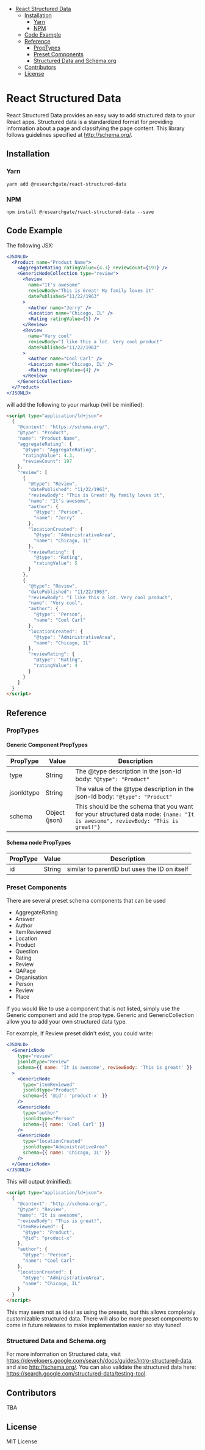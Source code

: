 <!-- START doctoc generated TOC please keep comment here to allow auto update -->
<!-- DON'T EDIT THIS SECTION, INSTEAD RE-RUN doctoc TO UPDATE -->

- [React Structured Data](#react-structured-data)
  - [Installation](#installation)
    - [Yarn](#yarn)
    - [NPM](#npm)
  - [Code Example](#code-example)
  - [Reference](#reference)
    - [PropTypes](#proptypes)
    - [Preset Components](#preset-components)
    - [Structured Data and Schema.org](#structured-data-and-schemaorg)
  - [Contributors](#contributors)
  - [License](#license)

<!-- END doctoc generated TOC please keep comment here to allow auto update -->

# React Structured Data

React Structured Data provides an easy way to add structured data to your React
apps. Structured data is a standardized format for providing information about a
page and classifying the page content. This library follows guidelines specified
at http://schema.org/.

## Installation

### Yarn

`yarn add @researchgate/react-structured-data`

### NPM

`npm install @researchgate/react-structured-data --save`

## Code Example

The following JSX:

```jsx
<JSONLD>
  <Product name="Product Name">
    <AggregateRating ratingValue={4.3} reviewCount={197} />
    <GenericNodeCollection type="review">
      <Review
        name="It's awesome"
        reviewBody="This is Great! My family loves it"
        datePublished="11/22/1963"
      >
        <Author name="Jerry" />
        <Location name="Chicago, IL" />
        <Rating ratingValue={5} />
      </Review>
      <Review
        name="Very cool"
        reviewBody="I like this a lot. Very cool product"
        datePublished="11/22/1963"
      >
        <Author name="Cool Carl" />
        <Location name="Chicago, IL" />
        <Rating ratingValue={4} />
      </Review>
    </GenericCollection>
  </Product>
</JSONLD>
```

will add the following to your markup (will be minified):

```html
<script type="application/ld+json">
  {
    "@context": "https://schema.org/",
    "@type": "Product",
    "name": "Product Name",
    "aggregateRating": {
      "@type": "AggregateRating",
      "ratingValue": 4.3,
      "reviewCount": 197
    },
    "review": [
      {
        "@type": "Review",
        "datePublished": "11/22/1963",
        "reviewBody": "This is Great! My family loves it",
        "name": "It's awesome",
        "author": {
          "@type": "Person",
          "name": "Jerry"
        },
        "locationCreated": {
          "@type": "AdministrativeArea",
          "name": "Chicago, IL"
        },
        "reviewRating": {
          "@type": "Rating",
          "ratingValue": 5
        }
      },
      {
        "@type": "Review",
        "datePublished": "11/22/1963",
        "reviewBody": "I like this a lot. Very cool product",
        "name": "Very cool",
        "author": {
          "@type": "Person",
          "name": "Cool Carl"
        },
        "locationCreated": {
          "@type": "AdministrativeArea",
          "name": "Chicago, IL"
        },
        "reviewRating": {
          "@type": "Rating",
          "ratingValue": 4
        }
      }
    ]
  }
</script>
```

## Reference

### PropTypes

#### Generic Component PropTypes

| PropType   | Value         | Description                                                                                                                    |
| ---------- | ------------- | ------------------------------------------------------------------------------------------------------------------------------ |
| type       | String        | The @type description in the json-ld body: `"@type": "Product"`                                                                |
| jsonldtype | String        | The value of the @type description in the json-ld body: `"@type": "Product"`                                                   |
| schema     | Object (json) | This should be the schema that you want for your structured data node: `{name: "It is awesome", reviewBody: "This is great!"}` |

#### Schema node PropTypes

| PropType | Value  | Description                                   |
| -------- | ------ | --------------------------------------------- |
| id       | String | similar to parentID but uses the ID on itself |

### Preset Components

There are several preset schema components that can be used

- AggregateRating
- Answer
- Author
- ItemReviewed
- Location
- Product
- Question
- Rating
- Review
- QAPage
- Organisation
- Person
- Review
- Place

If you would like to use a component that is not listed, simply use the Generic
component and add the prop type. Generic and GenericCollection allow you to add
your own structured data type.

For example, If Review preset didn't exist, you could write:

```jsx
<JSONLD>
  <GenericNode
    type="review"
    jsonldtype="Review"
    schema={{ name: 'It is awesome', reviewBody: 'This is great!' }}
  >
    <GenericNode
      type="itemReviewed"
      jsonldtype="Product"
      schema={{ '@id': 'product-x' }}
    />
    <GenericNode
      type="author"
      jsonldtype="Person"
      schema={{ name: 'Cool Carl' }}
    />
    <GenericNode
      type="locationCreated"
      jsonldtype="AdministrativeArea"
      schema={{ name: 'Chicago, IL' }}
    />
  </GenericNode>
</JSONLD>
```

This will output (minified):

```html
<script type="application/ld+json">
  {
    "@context": "http://schema.org/",
    "@type": "Review",
    "name": "It is awesome",
    "reviewBody": "This is great!",
    "itemReviewed": {
      "@type": "Product",
      "@id": "product-x"
    },
    "author": {
      "@type": "Person",
      "name": "Cool Carl"
    },
    "locationCreated": {
      "@type": "AdministrativeArea",
      "name": "Chicago, IL"
    }
  }
</script>
```

This may seem not as ideal as using the presets, but this allows completely
customizable structured data. There will also be more preset components to come
in future releases to make implementation easier so stay tuned!

### Structured Data and Schema.org

For more information on Structured data, visit
https://developers.google.com/search/docs/guides/intro-structured-data, and also
http://schema.org/. You can also validate the structured data here:
https://search.google.com/structured-data/testing-tool.

## Contributors

TBA

## License

MIT License
